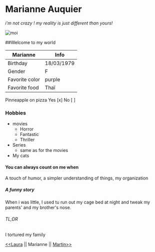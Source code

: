 # Marianne Auquier
*i'm not crazy ! my reality is just different than yours!*

![moi](https://media-exp1.licdn.com/dms/image/C4D03AQEAE37kY8f0lQ/profile-displayphoto-shrink_800_800/0/1535912810356?e=1627516800&v=beta&t=DfLbvORZpMKYY9qL2fEF1AC_qLs-7O62m3Zh8UH0N40)

##Welcome to my world

Marianne  | Info
--------- | ---------  
Birthday  | 18/03/1979
Gender  | F
Favorite color | purple
Favorite food  | Thaï


Pinneapple on pizza Yes [x] No [ ]


### Hobbies


* movies
	* Horror 
	* Fantastic
	* Thriller
* Series
	* same as for the movies
* My cats

#### You can always count on me when

A touch of humor, a simpler understanding of things, my organization 

##### A funny story

When i was little, I used tu run out my cage bed at night and tweak my parents' and my brother's nose.


###### TL;DR

I tortured my family 

[<<Laura](https://github.com/LauraLucas3/challenge-markdown/blob/main/README.md)
|| Marianne || [Martin>>](https://github.com/sillver2000/challenge-markdown/blob/main/README.md)


